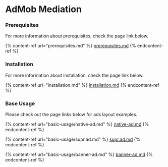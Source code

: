 # AdMob Mediation

### Prerequisites <a href="prerequisites" id="prerequisites"></a>

For more information about prerequisites, check the page link below.

{% content-ref url="prerequisites.md" %}
[prerequisites.md](prerequisites.md)
{% endcontent-ref %}

### Installation

For more information about installation, check the page link below.

{% content-ref url="installation.md" %}
[installation.md](installation.md)
{% endcontent-ref %}

### Base Usage

Please check out the page links below for ads layout examples.

{% content-ref url="basic-usage/native-ad.md" %}
[native-ad.md](basic-usage/native-ad.md)
{% endcontent-ref %}

{% content-ref url="basic-usage/supr.ad.md" %}
[supr.ad.md](basic-usage/supr.ad.md)
{% endcontent-ref %}

{% content-ref url="basic-usage/banner-ad.md" %}
[banner-ad.md](basic-usage/banner-ad.md)
{% endcontent-ref %}

